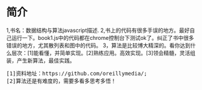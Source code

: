 <h1>简介</h1>
<p>
1,书名：数据结构与算法javascript描述.
2,书上的代码有很多手误的地方。最好自己运行一下。book1.js中的代码都在chrome控制台下测试ok了。纠正了书中很多错误的地方，尤其散列表和图中的代码。
3，算法是比较博大精深的。看你达到什么层次：[1]能看懂，并简单实现。[2]熟练应用。高效实现。[3]领会精髓，灵活组装，产生新算法，最佳实践。
<pre>
[1]资料地址：https://github.com/oreillymedia/;
[2]算法还是有难度的，需要多看多思考多悟！
</pre>
</p>
